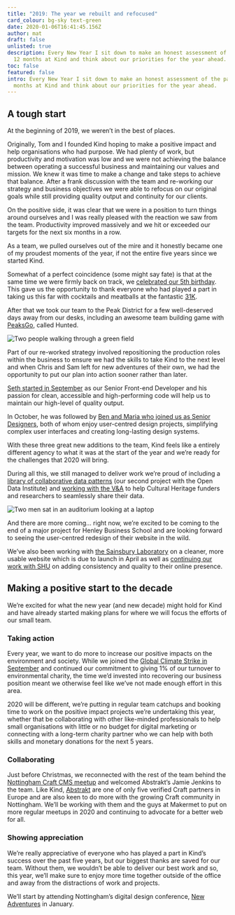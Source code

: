 ```yaml
---
title: "2019: The year we rebuilt and refocused"
card_colour: bg-sky text-green
date: 2020-01-06T16:41:45.156Z
author: mat
draft: false
unlisted: true
description: Every New Year I sit down to make an honest assessment of the past
  12 months at Kind and think about our priorities for the year ahead.
toc: false
featured: false
intro: Every New Year I sit down to make an honest assessment of the past 12
  months at Kind and think about our priorities for the year ahead.
---
```

## A tough start

At the beginning of 2019, we weren’t in the best of places.

Originally, Tom and I founded Kind hoping to make a positive impact and help organisations who had purpose. We had plenty of work, but productivity and motivation was low and we were not achieving the balance between operating a successful business and maintaining our values and mission. We knew it was time to make a change and take steps to achieve that balance. After a frank discussion with the team and re-working our strategy and business objectives we were able to refocus on our original goals while still providing quality output and continuity for our clients.

On the positive side, it was clear that we were in a position to turn things around ourselves and I was really pleased with the reaction we saw from the team. Productivity improved massively and we hit or exceeded our targets for the next six months in a row.

As a team, we pulled ourselves out of the mire and it honestly became one of my proudest moments of the year, if not the entire five years since we started Kind.

Somewhat of a perfect coincidence (some might say fate) is that at the same time we were firmly back on track, we [celebrated our 5th birthday](https://madebykind.com/blog/how_we_celebrated_turning_5). This gave us the opportunity to thank everyone who had played a part in taking us this far with cocktails and meatballs at the fantastic [31K](https://bar31k.com/).

After that we took our team to the Peak District for a few well-deserved days away from our desks, including an awesome team building game with [PeaksGo](https://www.peaksgo.com/), called Hunted.

![Two people walking through a green field](images/img_4728.jpg)

Part of our re-worked strategy involved repositioning the production roles within the business to ensure we had the skills to take Kind to the next level and when Chris and Sam left for new adventures of their own, we had the opportunity to put our plan into action sooner rather than later.

[Seth started in September](https://madebykind.com/blog/welcome-seth) as our Senior Front-end Developer and his passion for clean, accessible and high-performing code will help us to maintain our high-level of quality output.

In October, he was followed by [Ben and Maria who joined us as Senior Designers](https://madebykind.com/blog/meet-maria-and-ben), both of whom enjoy user-centred design projects, simplifying complex user interfaces and creating long-lasting design systems.

With these three great new additions to the team, Kind feels like a entirely different agency to what it was at the start of the year and we’re ready for the challenges that 2020 will bring.

During all this, we still managed to deliver work we’re proud of including a [library of collaborative data patterns](https://collaborative-data.theodi.org/) (our second project with the Open Data Institute) and [working with the V&A](https://madebykind.com/case-studies/v-a) to help Cultural Heritage funders and researchers to seamlessly share their data.

![Two men sat in an auditorium looking at a laptop](images/img_4858.jpeg)

And there are more coming… right now, we’re excited to be coming to the end of a major project for Henley Business School and are looking forward to seeing the user-centred redesign of their website in the wild.

We’ve also been working with [the Sainsbury Laboratory](https://madebykind.com/blog/kind-appointed-by-the-sainsbury-laboratory) on a cleaner, more usable website which is due to launch in April as well as [continuing our work with SHU](https://madebykind.com/thinking/design-system-learnings-1-year-on) on adding consistency and quality to their online presence.

## Making a positive start to the decade

We’re excited for what the new year (and new decade) might hold for Kind and have already started making plans for where we will focus the efforts of our small team.

### Taking action

Every year, we want to do more to increase our positive impacts on the environment and society. While we joined the [Global Climate Strike in September](https://madebykind.com/blog/global-climate-strike-20th-september-2019) and continued our commitment to giving 1% of our turnover to environmental charity, the time we’d invested into recovering our business position meant we otherwise feel like we’ve not made enough effort in this area. 

2020 will be different, we’re putting in regular team catchups and booking time to work on the positive impact projects we’re undertaking this year, whether that be collaborating with other like-minded professionals to help small organisations with little or no budget for digital marketing or connecting with a long-term charity partner who we can help with both skills and monetary donations for the next 5 years. 

### Collaborating

Just before Christmas, we reconnected with the rest of the team behind the [Nottingham Craft CMS meetup](http://craftinnotts.com/) and welcomed Abstrakt’s Jamie Jenkins to the team. Like Kind, [Abstrakt](https://weareabstrakt.com/) are one of only five verified Craft partners in Europe and are also keen to do more with the growing Craft community in Nottingham. We’ll be working with them and the guys at Makermet to put on more regular meetups in 2020 and continuing to advocate for a better web for all.

### Showing appreciation

We’re really appreciative of everyone who has played a part in Kind’s success over the past five years, but our biggest thanks are saved for our team. Without them, we wouldn’t be able to deliver our best work and so, this year, we’ll make sure to enjoy more time together outside of the office and away from the distractions of work and projects. 

We’ll start by attending Nottingham’s digital design conference, [New Adventures](https://newadventuresconf.com/) in January.
